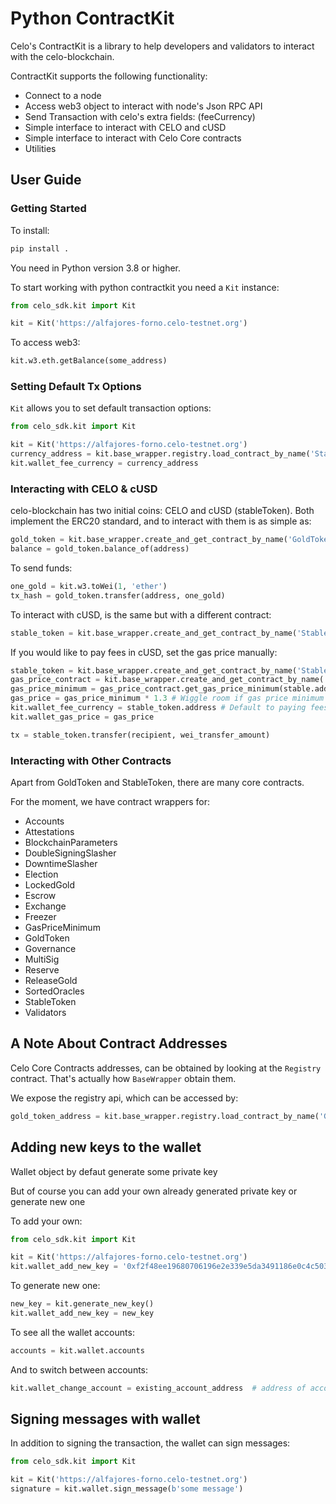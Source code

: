 # Python ContractKit

Celo's ContractKit is a library to help developers and validators to interact with the celo-blockchain.

ContractKit supports the following functionality:

- Connect to a node
- Access web3 object to interact with node's Json RPC API
- Send Transaction with celo's extra fields: (feeCurrency)
- Simple interface to interact with CELO and cUSD
- Simple interface to interact with Celo Core contracts
- Utilities

## User Guide

### Getting Started

To install:

```bash
pip install .
```

You need in Python version 3.8 or higher.

To start working with python contractkit you need a `Kit` instance:

```python
from celo_sdk.kit import Kit

kit = Kit('https://alfajores-forno.celo-testnet.org')
```

To access web3:

```python
kit.w3.eth.getBalance(some_address)
```

### Setting Default Tx Options

`Kit` allows you to set default transaction options:

```python
from celo_sdk.kit import Kit

kit = Kit('https://alfajores-forno.celo-testnet.org')
currency_address = kit.base_wrapper.registry.load_contract_by_name('StableToken')['address']
kit.wallet_fee_currency = currency_address
```

### Interacting with CELO & cUSD

celo-blockchain has two initial coins: CELO and cUSD (stableToken).
Both implement the ERC20 standard, and to interact with them is as simple as:

```python
gold_token = kit.base_wrapper.create_and_get_contract_by_name('GoldToken')
balance = gold_token.balance_of(address)
```

To send funds:

```python
one_gold = kit.w3.toWei(1, 'ether')
tx_hash = gold_token.transfer(address, one_gold)
```

To interact with cUSD, is the same but with a different contract:

```python
stable_token = kit.base_wrapper.create_and_get_contract_by_name('StableToken')
```

If you would like to pay fees in cUSD, set the gas price manually:

```python
stable_token = kit.base_wrapper.create_and_get_contract_by_name('StableToken')
gas_price_contract = kit.base_wrapper.create_and_get_contract_by_name('GasPriceMinimum')
gas_price_minimum = gas_price_contract.get_gas_price_minimum(stable.address)
gas_price = gas_price_minimum * 1.3 # Wiggle room if gas price minimum changes before tx is sent
kit.wallet_fee_currency = stable_token.address # Default to paying fees in cUSD
kit.wallet_gas_price = gas_price

tx = stable_token.transfer(recipient, wei_transfer_amount)
```

### Interacting with Other Contracts

Apart from GoldToken and StableToken, there are many core contracts.

For the moment, we have contract wrappers for:

- Accounts
- Attestations
- BlockchainParameters
- DoubleSigningSlasher
- DowntimeSlasher
- Election
- LockedGold
- Escrow
- Exchange
- Freezer
- GasPriceMinimum
- GoldToken
- Governance
- MultiSig
- Reserve
- ReleaseGold
- SortedOracles
- StableToken
- Validators

## A Note About Contract Addresses

Celo Core Contracts addresses, can be obtained by looking at the `Registry` contract.
That's actually how `BaseWrapper` obtain them.

We expose the registry api, which can be accessed by:

```python
gold_token_address = kit.base_wrapper.registry.load_contract_by_name('GoldToken')['address']
```

## Adding new keys to the wallet

Wallet object by defaut generate some private key

But of course you can add your own already generated private key or generate new one

To add your own:

```python
from celo_sdk.kit import Kit

kit = Kit('https://alfajores-forno.celo-testnet.org')
kit.wallet_add_new_key = '0xf2f48ee19680706196e2e339e5da3491186e0c4c5030670656b0e0164837257d'
```

To generate new one:

```python
new_key = kit.generate_new_key()
kit.wallet_add_new_key = new_key
```

To see all the wallet accounts:

```python
accounts = kit.wallet.accounts
```

And to switch between accounts:

```python
kit.wallet_change_account = existing_account_address  # address of account has to be in wallet.__accounts dict
```

## Signing messages with wallet

In addition to signing the transaction, the wallet can sign messages:

```python
from celo_sdk.kit import Kit

kit = Kit('https://alfajores-forno.celo-testnet.org')
signature = kit.wallet.sign_message(b'some message')
```